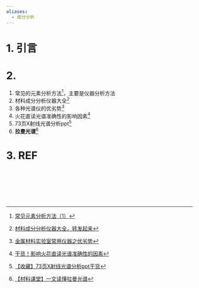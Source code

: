 ```yaml
---
aliases:
  - 成分分析
---
```

# 1. 引言 


# 2. 
1. 常见的元素分析方法[^1]，主要是仪器分析方法
2. 材料成分分析仪器大全[^2]
3. 各种光谱仪的优劣势[^3]
4. 火花直读光谱准确性的影响因素[^4]
5. 73页X射线光谱分析ppt[^5]
6. **拉曼光谱**[^6]

# 3. REF                                                                                                                                                                                                                                             

[^1]: [常见元素分析方法（1）](https://mp.weixin.qq.com/s/Vjer4yqxA4zZql0H1mmOmg)
[^2]: [材料成分分析仪器大全，转发起来](https://mp.weixin.qq.com/s/XeptepCIw_bcfYlC2TNW0w)
[^3]: [金属材料实验室常用仪器之优劣势](https://mp.weixin.qq.com/s/7B6yllcsknQryH-iUGimeQ)
[^4]: [干货！影响火花直读光谱准确性的因素](https://mp.weixin.qq.com/s/ZCREY1-3_frnmCodBJhZOQ)
[^5]: [【收藏】73页X射线光谱分析ppt干货](https://mp.weixin.qq.com/s/WDXUMPf38MpdkSPmmWK1Lw)

[^6]: [【材料课堂】一文读懂拉曼光谱](https://mp.weixin.qq.com/s/bwqjHqMN3dViprpBPEPzLg)

